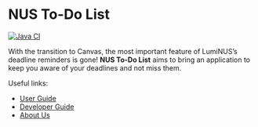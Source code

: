 # NUS To-Do List

[![Java CI](https://github.com/AY2223S2-CS2113-T11-4/tp/actions/workflows/gradle.yml/badge.svg)](https://github.com/AY2223S2-CS2113-T11-4/tp/actions/workflows/gradle.yml)

With the transition to Canvas, the most important feature of LumiNUS’s deadline reminders is gone! **NUS To-Do List** aims to
bring an application to keep you aware of your deadlines and not miss them.

Useful links:
- [User Guide](https://ay2223s2-cs2113-t11-4.github.io/tp/UserGuide.html)
- [Developer Guide](https://ay2223s2-cs2113-t11-4.github.io/tp/DeveloperGuide.html)
- [About Us](https://ay2223s2-cs2113-t11-4.github.io/tp/AboutUs.html)

